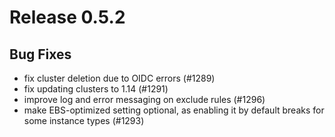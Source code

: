 # Release 0.5.2

## Bug Fixes

- fix cluster deletion due to OIDC errors (#1289)
- fix updating clusters to 1.14 (#1291)
- improve log and error messaging on exclude rules (#1296)
- make EBS-optimized setting optional, as enabling it by default breaks for some instance types (#1293)

